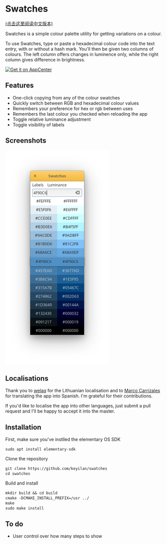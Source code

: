 # Swatches

[(点击这里阅读中文版本)](https://github.com/keyilan/swatches/blob/master/README_zh.md)

Swatches is a simple colour palette utility for getting variations on a colour.

To use Swatches, type or paste a hexadecimal colour code into the text entry, with or without a hash mark. You'll then be given two columns of colours. The left column offers changes in luminence only, while the right column gives difference in brightness.

[![Get it on AppCenter](https://appcenter.elementary.io/badge.svg)](https://appcenter.elementary.io/com.github.keyilan.swatches)﻿

## Features

* One-click copying from any of the colour swatches
* Quickly switch between RGB and hexadecimal colour values
* Remembers your preference for hex or rgb between uses
* Remembers the last colour you checked when reloading the app
* Toggle relative luminance adjustment
* Toggle visibility of labels

## Screenshots

![screenshot](/data/screenshot.png?raw=true)

## Localisations
Thank you to [welaq](https://github.com/welaq) for the Lithuanian localisation and to [Marco Carrizales](https://github.com/tamoxin) for translating the app into Spanish. I'm grateful for their contributions.

If you'd like to localise the app into other languages, just submit a pull request and I'll be happy to accept it into the master.

## Installation

First, make sure you've instlled the elementary OS SDK

````
sudo apt install elementary-sdk
````

Clone the repository

````
git clone https://github.com/keyilan/swatches
cd swatches
````

Build and install

````
mkdir build && cd build
cmake -DCMAKE_INSTALL_PREFIX=/usr ../
make
sudo make install
````

## To do
* User control over how many steps to show
